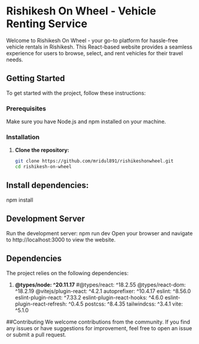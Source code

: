 # Rishikesh On Wheel - Vehicle Renting Service

Welcome to Rishikesh On Wheel - your go-to platform for hassle-free vehicle rentals in Rishikesh. This React-based website provides a seamless experience for users to browse, select, and rent vehicles for their travel needs.

## Getting Started

To get started with the project, follow these instructions:

### Prerequisites

Make sure you have Node.js and npm installed on your machine.

### Installation

1. **Clone the repository:**

   ```bash
   git clone https://github.com/mridul891/rishikeshonwheel.git
   cd rishikesh-on-wheel
   
## Install dependencies:
   npm install

## Development Server
  Run the development server:
        npm run dev
Open your browser and navigate to http://localhost:3000 to view the website.

## Dependencies
  The project relies on the following dependencies:

1. **@types/node: ^20.11.17**
#@types/react: ^18.2.55
@types/react-dom: ^18.2.19
@vitejs/plugin-react: ^4.2.1
autoprefixer: ^10.4.17
eslint: ^8.56.0
eslint-plugin-react: ^7.33.2
eslint-plugin-react-hooks: ^4.6.0
eslint-plugin-react-refresh: ^0.4.5
postcss: ^8.4.35
tailwindcss: ^3.4.1
vite: ^5.1.0

##Contributing
    We welcome contributions from the community. If you find any issues or have suggestions for improvement, feel free to open an issue or submit a pull request.
